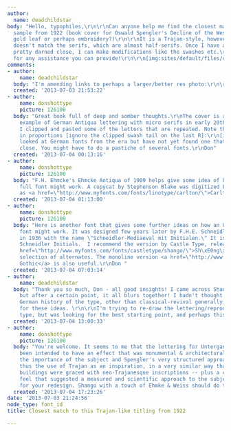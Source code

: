 ```yaml
---
author:
  name: deadchildstar
body: "Hello, typophiles,\r\n\r\nCan anyone help me find the closest match to this
  sample from 1922 (book cover for Oswald Spengler's Decline of the West - looks like
  gold leaf or perhaps embroidery?)\r\n\r\nIt is a Trajan-style, however Trajan itself
  doesn't match the serifs, which are almost half-serifs. Once I have a typeface that's
  pretty darned close, I can make modifications like the swashes etc.\r\n\r\nThanks
  for any assistance you can provide!\r\n\r\n[img:sites/default/files/old-images/200px-Decline_of_the_West_1922_5722.jpg]\r\n\r\n[img:sites/default/files/old-images/02082013-DSCF0758_5366.JPG]"
comments:
- author:
    name: deadchildstar
  body: "I'm amending links to perhaps a larger/better res photo:\r\n\r\nhttp://img.zvab.com/member/d13900/38779916.jpg\r\n\r\nhttp://upload.wikimedia.org/wikipedia/en/thumb/3/3d/Decline_of_the_West_1922.jpg/200px-Decline_of_the_West_1922.jpg"
  created: '2013-07-03 21:53:22'
- author:
    name: donshottype
    picture: 126100
  body: "Great book full of deep and somber thoughts.\r\nThe cover is an excellent
    example of German Antiqua lettering with micro serifs in early 20th century style.
    I clipped and pasted some of the letters that are repeated. Note the subtle differences
    in proportions [ignore the clipped swash tail on the last R]:\r\n[img:sites/default/files/old-images/UntergangCompareLetters_6582.jpg]\r\nI
    looked at German fonts from the era but have not yet found one that is particularly
    close. You might have to do a pastiche of several fonts.\r\nDon"
  created: '2013-07-04 00:13:16'
- author:
    name: donshottype
    picture: 126100
  body: "F.H. Ehmcke's Ehmcke Antiqua of 1909 helps give some idea of how an Untergang
    full font might work. A copycat by Stephenson Blake was digitized by Letraset
    as <a href=\"http://www.myfonts.com/fonts/linotype/carlton/\">Carlton</a>.\r\nDon "
  created: '2013-07-04 01:13:00'
- author:
    name: donshottype
    picture: 126100
  body: "Here is another font that gives some further ideas on how an Untergang full
    font might work. It was designed few years later by F.H.E. Schneidler and released
    in 1936 with the name \"Schneidler-Mediaeval mit Initialen.\" It is usually called
    Schneidler Initials.  I recommend the version by Castle Type, released as  <a
    href=\"http://www.myfonts.com/fonts/castletype/shango/\">Sh\xE0ng\xF3</a>. Good
    selection of alternates. The monoline version <a href=\"http://www.myfonts.com/fonts/castletype/shango-gothic/\">Sh\xE0ng\xF3
    Gothic</a> is also useful.\r\nDon "
  created: '2013-07-04 07:03:14'
- author:
    name: deadchildstar
  body: "Thank you so much, Don - all good insights! I came across Shango in my searches,
    but after a certain point, it all blurs together! I hadn't thought about the specific
    German history of the type, other than classical-revival generally, so thanks
    for these ideas. \r\n\r\nI'm trying to re-draw the lettering/reproduce the cover
    type, but was looking for the best starting point, and perhaps this is it."
  created: '2013-07-04 13:00:33'
- author:
    name: donshottype
    picture: 126100
  body: "You're welcome. It seems to me that the lettering for Untergang may have
    been intended to have an effect that was monumental & architectural to suggest
    the importance of the subject and Spengler's very structured approach to it --
    thus the use of Trajan as an inspiration, in a very similar way that important
    buildings were graced with neo-Trajanesque inscriptions -- plus a contemporary
    feel that suggested a measured and scientific approach to the subject. Best wishes
    for your redesign. Shango with a touch of Ehmke & Weiss should do the trick.\r\nDon"
  created: '2013-07-04 17:23:26'
date: '2013-07-03 21:24:56'
node_type: font_id
title: Closest match to this Trajan-like titling from 1922

---
```

